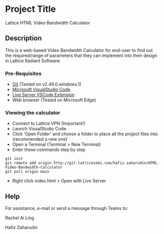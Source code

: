 # Project Title

Lattice HTML Video Bandwidth Calculator

## Description

This is a web-based Video Bandwidth Calculator for end-user to find out the required/range of parameters that they can implement into their design in Lattice Radiant Software.

### Pre-Requisites

* [Git](https://git-scm.com/downloads) (Tested on v2.49.0.windows.1)
* [Microsoft VisualStudio Code](https://code.visualstudio.com/)
* [Live Server VSCode Extension](https://marketplace.visualstudio.com/items?itemName=ritwickdey.LiveServer)
* Web browser (Tested on Microsoft Edge)

### Viewing the calculator

* Connect to Lattice VPN (Important!)
* Launch VisualStudio Code
* Click 'Open Folder' and choose a folder to place all the project files into (recommended a new one)
* Open a Terminal (Terminal > New Terminal)
* Enter these commands step by step

```
git init
git remote add origin http://git.latticesemi.com/hafiz.zaharudin/HTML-Video-Bandwidth-Calculator
git pull origin main
```
* Right click index.html > Open with Live Server

## Help

For assistance, e-mail or send a message through Teams to:

Rachel Ai Ling

Hafiz Zaharudin
